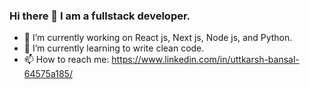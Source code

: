 ### Hi there 👋 I am a fullstack developer.

<!-- [![Readme Quotes](https://quotes-github-readme.vercel.app/api?type=horizontal&theme=dark)](https://github.com/piyushsuthar/github-readme-quotes) -->
- 🔭 I’m currently working on React js, Next js, Node js, and Python.
- 🌱 I’m currently learning to write clean code.
- 📫 How to reach me: https://www.linkedin.com/in/uttkarsh-bansal-64575a185/

<!--
**UB1302/UB1302** is a ✨ _special_ ✨ repository because its `README.md` (this file) appears on your GitHub profile.

Here are some ideas to get you started:

- 🔭 I’m currently working on React js and Javascript
- 🌱 I’m currently learning writing clean code.
- 👯 I’m looking to collaborate on ...
- 🤔 I’m looking for help with ...
- 💬 Ask me about ...
- 📫 How to reach me: https://www.linkedin.com/in/uttkarsh-bansal-64575a185/
- 😄 Pronouns: ...
- ⚡ Fun fact: ...
-->
